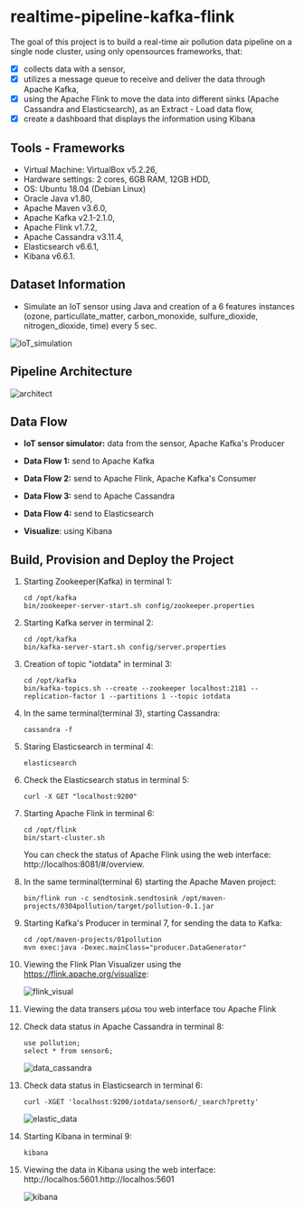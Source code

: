 # realtime-pipeline-kafka-flink
The goal of this project is to build a real-time air pollution data pipeline on a single node cluster, using only opensources frameworks, that:
- [x] collects data with a sensor, 
- [x] utilizes a message queue to receive and deliver the data through Apache Kafka,
- [x] using the Apache Flink to move the data into different sinks (Apache Cassandra and Elasticsearch), as an Extract - Load data flow, 
- [x] create a dashboard that displays the information using Kibana

## **Tools - Frameworks** ##
- Virtual Machine: VirtualBox v5.2.26, 
- Hardware settings: 2 cores, 6GB RAM, 12GB HDD, 
- OS: Ubuntu 18.04 (Debian Linux) 
- Oracle Java v1.80,
- Apache Maven v3.6.0,
- Apache Kafka v2.1-2.1.0,
- Apache Flink v1.7.2,
- Apache Cassandra v3.11.4,
- Elasticsearch v6.6.1,
- Kibana v6.6.1.


## Dataset Information ##
- Simulate an IoT sensor using Java and creation of a 6 features instances (ozone, particullate_matter, carbon_monoxide, sulfure_dioxide, nitrogen_dioxide, time)   every 5 sec.

![IoT_simulation](https://github.com/ioantsep/realtime-pipeline-kafka-flink/blob/main/images/IoT_simul.png)


## Pipeline Architecture ##

![architect](https://github.com/ioantsep/realtime-pipeline-kafka-flink/blob/main/images/architect_system.png)



## **Data Flow** ##
- __IoT sensor simulator:__ data from the sensor, Apache Kafka's Producer

- __Data Flow 1:__ send to Apache Kafka

- __Data Flow 2:__ send to Apache Flink, Apache Kafka's Consumer

- __Data Flow 3:__ send to Apache Cassandra

- __Data Flow 4:__ send to Elasticsearch

- __Visualize__: using Kibana


## **Build, Provision and Deploy the Project** ##
1. Starting Zookeeper(Kafka) in terminal 1: 
	```
	cd /opt/kafka
	bin/zookeeper-server-start.sh config/zookeeper.properties
	```

2. Starting Kafka server in terminal 2: 
	```
	cd /opt/kafka
	bin/kafka-server-start.sh config/server.properties 
	```

3. Creation of topic "iotdata" in terminal 3: 
	```
	cd /opt/kafka
	bin/kafka-topics.sh --create --zookeeper localhost:2181 --replication-factor 1 --partitions 1 --topic iotdata 
	```

4. In the same terminal(terminal 3), starting Cassandra: 
	```
	cassandra -f
	```
	
5. Staring Elasticsearch in terminal 4:
	```
	elasticsearch
	```
	
6. Check the Elasticsearch status in terminal 5:
	```
	curl -X GET "localhost:9200" 
	```
	
7. Starting Apache Flink in terminal 6: 
	```
	cd /opt/flink
	bin/start-cluster.sh
	```
   You can check the status of Apache Flink using the web interface: http://localhos:8081/#/overview. 
   
8. In the same terminal(terminal 6) starting the  Apache Maven project:
	```
	bin/flink run -c sendtosink.sendtosink /opt/maven-projects/0304pollution/target/pollution-0.1.jar 
	```
	
9. Starting Kafka's Producer in terminal 7, for sending the data to Kafka:
	```
	cd /opt/maven-projects/01pollution
	mvn exec:java -Dexec.mainClass="producer.DataGenerator" 
	```
	
10. Viewing the Flink Plan Visualizer using the https://flink.apache.org/visualize:

	![flink_visual](https://github.com/ioantsep/realtime-pipeline-kafka-flink/blob/main/images/flink_visual.png)


11. Viewing the data transers μέσω του web interface του Apache Flink

12. Check data status in Apache Cassandra in terminal 8: 
	```
	use pollution;
	select * from sensor6; 
	```
	![data_cassandra](https://github.com/ioantsep/realtime-pipeline-kafka-flink/blob/main/images/data_cassandra.png)
	
13. Check data status in Elasticsearch in terminal 6: 
	```
	curl -XGET 'localhost:9200/iotdata/sensor6/_search?pretty'
	```
	
	![elastic_data](https://github.com/ioantsep/realtime-pipeline-kafka-flink/blob/main/images/elastic_data.png)
	
	
13. Starting Kibana in terminal 9: 
	```
	kibana
	```
	
14. Viewing the data in Kibana using the web interface: http://localhos:5601.http://<i></i>localhos:5601

	![kibana](https://github.com/ioantsep/realtime-pipeline-kafka-flink/blob/main/images/kibana.png)
	
	
	
	
